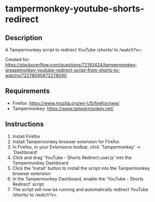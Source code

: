 # tampermonkey-youtube-shorts-redirect

## Description
A Tampermonkey script to redirect YouTube /shorts/ to /watch?v=.

Created for: https://stackoverflow.com/questions/72193424/tampermonkey-greasemonkey-youtube-redirect-script-from-shorts-to-watchv/72278040#72278040

## Requirements
- Firefox: https://www.mozilla.org/en-US/firefox/new/
- Tampermonkey: https://www.tampermonkey.net/

## Instructions
1. Install Firefox
2. Install Tampermonkey browser extension for Firefox
3. In Firefox, in your Extensions toolbar, click 'Tampermonkey' -> 'Dashboard'
4. Click and drag 'YouTube - Shorts Redirect.user.js' into the Tampermonkey Dashboard
5. Click the 'Install' button to install the script into the Tampermonkey browser extension
6. In the Tampermonkey Dashboard, enable the 'YouTube - Shorts Redirect' script
7. The script will now be running and automatically redirect YouTube /shorts/ to /watch?v=.
